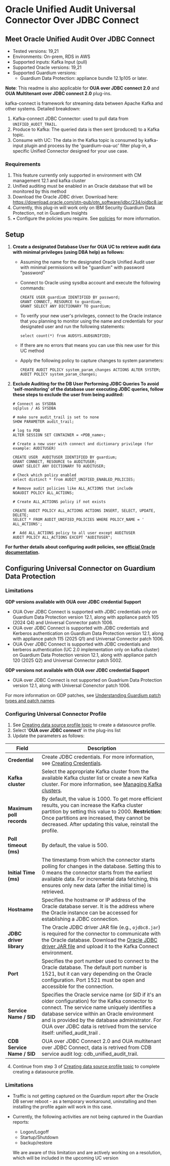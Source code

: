 # Oracle Unified Audit Universal Connector Over JDBC Connect

## Meet Oracle Unified Audit Over JDBC Connect
* Tested versions: 19,21
* Environments: On-prem, RDS in AWS
* Supported inputs: Kafka Input (pull)
* Supported Oracle versions: 19,21
* Supported Guardium versions:
    * Guardium Data Protection: appliance bundle 12.1p105 or later.
 
**Note**: This readme is also applicable for **OUA over JDBC connect 2.0** and **OUA Multitenant over JDBC connect 2.0** plug-ins.

kafka-connect is framework for streaming data between Apache Kafka and other systems.
Detailed breakdown:
1. Kafka-connect JDBC Connector: used to pull data from `UNIFIED_AUDIT_TRAIL`.
2. Produce to Kafka: The queried data is then sent (produced) to a Kafka topic.
3. Consume with UC: The data in the Kafka topic is consumed by kafka-input plugin and process by the 'guardium-oua-uc' filter plug-in,
   a specific Unified Connector designed for your use case.

### Requirements
1. This feature currently only supported in environment with CM management 12.1 and kafka cluster
2. Unified auditing must be enabled in an Oracle database that will be monitored by this method
3. Download the Oracle JDBC driver. Download here:
   https://download.oracle.com/otn-pub/otn_software/jdbc/234/ojdbc8.jar
4. Currently, this plug-in will work only on IBM Security Guardium Data Protection, not in Guardium Insights
5. • Configure the policies you require. See [policies](https://github.com/IBM/universal-connectors/tree/main/docs#policies) for more information.

## Setup

1.  **Create a designated Database User for OUA UC to retrieve audit data with minimal privileges (using DBA help) as follows:**
    - Assuming the name for the designated Oracle Unified Audit user with minimal permissions will be "guardium" with password "password"
    - Connect to Oracle using sysdba account and execute the following commands:

        ```
        CREATE USER guardium IDENTIFIED BY password;
        GRANT CONNECT, RESOURCE to guardium;
        GRANT SELECT ANY DICTIONARY TO guardium;
        ```

    - To verify your new user's privileges, connect to the Oracle instance that you planning to monitor using the name and credentials for your designated user and run the following statements:

        ```
        select count(*) from AUDSYS.AUD$UNIFIED;
        ```

    - If there are no errors that means you can use this new user for this UC method
   
    - Apply the following policy to capture changes to system parameters:
        ```
        CREATE AUDIT POLICY system_param_changes ACTIONS ALTER SYSTEM;
        AUDIT POLICY system_param_changes;
        ```
      
   2. **Exclude Auditing for the DB User Performing JDBC Queries
      To avoid 'self-monitoring' of the database user executing JDBC queries, follow these steps to exclude the user from being audited:**
        ```
        # Connect as SYSDBA
        sqlplus / AS SYSDBA
   
        # make sure audit_trail is set to none
        SHOW PARAMETER audit_trail;
   
        # log to PDB
        ALTER SESSION SET CONTAINER = <PDB_name>;
   
        # Create a new user with connect and dictionary privilege (for example: AUDITUSER)

        CREATE USER  AUDITUSER IDENTIFIED BY guardium;
        GRANT CONNECT, RESOURCE to AUDITUSER;
        GRANT SELECT ANY DICTIONARY TO AUDITUSER;

        # Check which policy enabled
        select distinct * from AUDIT_UNIFIED_ENABLED_POLICIES;

        # Remove audit policies like ALL_ACTIONS that include
        NOAUDIT POLICY ALL_ACTIONS;

        # Create ALL_ACTIONS policy if not exists

        CREATE AUDIT POLICY ALL_ACTIONS ACTIONS INSERT, SELECT, UPDATE, DELETE;
        SELECT * FROM AUDIT_UNIFIED_POLICIES WHERE POLICY_NAME = ' ALL_ACTIONS';

        #  Add ALL_ACTIONS policy to all user except AUDITUSER
        AUDIT POLICY ALL_ACTIONS EXCEPT "AUDITUSER";
        ```
**For further details about configuring audit policies, see [official Oracle documentation](https://docs.oracle.com/en/database/oracle/oracle-database/19/dbseg/configuring-audit-policies.html).**
## Configuring Universal Connector on Guardium Data Protection

### Limitations

**GDP versions available with OUA over JDBC credential Support**
  
   * OUA Over JDBC Connect is supported with JDBC credentials only on Guardium Data Protection version 12.1, along with appliance patch 105 (2024 Q4) and Universal Connector patch 1006. 
   * OUA over JDBC Connect is supported with JDBC credentials and Kerberos authentication on Guardium Data Protection version 12.1, along with appliance patch 115 (2025 Q1) and Universal Connector patch 1006. 
   * OUA Over JDBC Connect is supported with JDBC credentials and kerberos authentication (UC 2.0 implementation only on kafka cluster) on Guardium Data Protection version 12.1, along with appliance patch 120 
     (2025 Q2) and Universal Connector patch 5002.

**GDP versions not available with OUA over JDBC credential Support**
   * OUA over JDBC Connect is not supported on Guadrium Data Protection version 12.1, along with Universal Conenctor patch 1006.

For more information on GDP patches, see [Understanding Guardium patch types and patch names](https://www.ibm.com/support/pages/understanding-guardium-patch-types-and-patch-names-0).

### Configuring Universal Connector Profile
1. See [Creating data source profile topic](https://www.ibm.com/docs/en/gdp/12.x?topic=configuration-creating-data-source-profiles) to create a datasource profile.
2. Select '**OUA over JDBC connect**' in the plug-ins list
3. Update the parameters as follows:

| Field                    | Description                                                                                                                                                                                                                                                         |
|--------------------------|---------------------------------------------------------------------------------------------------------------------------------------------------------------------------------------------------------------------------------------------------------------------|
| **Credential**           | Create JDBC credentials. For more information, see [Creating Credentials](https://www.ibm.com/docs/en/gdp/12.x?topic=configuration-creating-credentials).                                                                                                         |
| **Kafka cluster**        | Select the appropriate Kafka cluster from the available Kafka cluster list or create a new Kafka cluster. For more information, see [Managing Kafka clusters](https://www.ibm.com/docs/en/gdp/12.x?topic=flow-creating-kafka-clusters).                   |
| **Maximum poll records** | By default, the value is 1000. To get more efficient results, you can increase the Kafka cluster partition by setting this value to 2000. **Restriction**: Once partitions are increased, they cannot be decreased. After updating this value, reinstall the profile. |
| **Poll timeout (ms)**    | By default, the value is 500.                                                                                                                                                                                                                                       |
| **Initial Time (ms)**    | The timestamp from which the connector starts polling for changes in the database. Setting this to 0 means the connector starts from the earliest available data. For incremental data fetching, this ensures only new data (after the initial time) is retrieved.  |
| **Hostname**             | Specifies the hostname or IP address of the Oracle database server. It is the address where the Oracle instance can be accessed for establishing a JDBC connection.                                                                                                |
| **JDBC driver library**  | The Oracle JDBC driver JAR file (e.g., `ojdbc8.jar`) is required for the connector to communicate with the Oracle database. Download the [Oracle JDBC driver JAR file](https://download.oracle.com/otn-pub/otn_software/jdbc/234/ojdbc8.jar) and upload it to the Kafka Connect environment. |
| **Port**                 | Specifies the port number used to connect to the Oracle database. The default port number is 1521, but it can vary depending on the Oracle configuration. Port 1521 must be open and accessible for the connection.                                                 |
| **Service Name / SID**   | Specifies the Oracle service name (or SID if it's an older configuration) for the Kafka connector to connect. The service name uniquely identifies a database service within an Oracle environment and is provided by the database administrator. For OUA over JDBC data is retrived from the service itself: unified_audit_trail .                  |
| **CDB Service Name / SID**   | OUA over JDBC Connect 2.0 and OUA multitenant over JDBC Connect, data is retrived from CDB service audit log: cdb_unified_audit_trail. |


4. Continue from step 3 of [Creating data source profile topic](https://www.ibm.com/docs/en/gdp/12.x?topic=configuration-creating-data-source-profiles) to complete creating a datasource profile. 
### Limitations 
- Traffic is not getting captured on the Guardium report after the Oracle DB server reboot - as a temporary workaround, uninstalling and then installing the profile again will work in this case.
- Currently, the following activities are not being captured in the Guardian reports:
  - Logon/Logoff
  - Startup/Shutdown
  - backup/restore
  
  We are aware of this limitation and are actively working on a resolution, which will be included in the upcoming UC version

